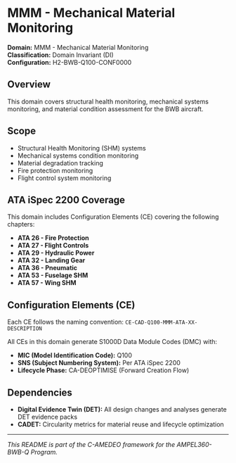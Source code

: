 # MMM - Mechanical Material Monitoring

**Domain:** MMM - Mechanical Material Monitoring  
**Classification:** Domain Invariant (DI)  
**Configuration:** H2-BWB-Q100-CONF0000  

## Overview

This domain covers structural health monitoring, mechanical systems monitoring, and material condition assessment for the BWB aircraft.

## Scope

- Structural Health Monitoring (SHM) systems
- Mechanical systems condition monitoring
- Material degradation tracking
- Fire protection monitoring
- Flight control system monitoring

## ATA iSpec 2200 Coverage

This domain includes Configuration Elements (CE) covering the following chapters:

- **ATA 26 - Fire Protection**
- **ATA 27 - Flight Controls**
- **ATA 29 - Hydraulic Power**
- **ATA 32 - Landing Gear**
- **ATA 36 - Pneumatic**
- **ATA 53 - Fuselage SHM**
- **ATA 57 - Wing SHM**

## Configuration Elements (CE)

Each CE follows the naming convention: `CE-CAD-Q100-MMM-ATA-XX-DESCRIPTION`

All CEs in this domain generate S1000D Data Module Codes (DMC) with:
- **MIC (Model Identification Code):** Q100
- **SNS (Subject Numbering System):** Per ATA iSpec 2200
- **Lifecycle Phase:** CA-DEOPTIMISE (Forward Creation Flow)

## Dependencies

- **Digital Evidence Twin (DET):** All design changes and analyses generate DET evidence packs
- **CADET:** Circularity metrics for material reuse and lifecycle optimization

---

*This README is part of the C-AMEDEO framework for the AMPEL360-BWB-Q Program.*